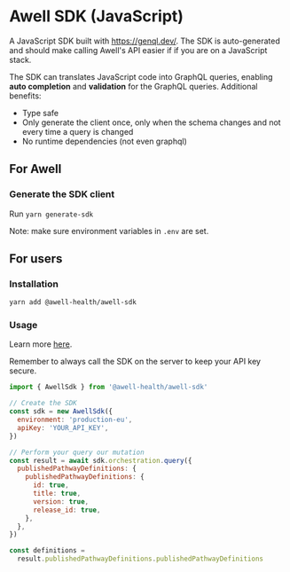 # Awell SDK (JavaScript)

A JavaScript SDK built with https://genql.dev/. The SDK is auto-generated and should make calling Awell's API easier if if you are on a JavaScript stack.

The SDK can translates JavaScript code into GraphQL queries, enabling **auto completion** and **validation** for the GraphQL queries. Additional benefits:

- Type safe
- Only generate the client once, only when the schema changes and not every time a query is changed
- No runtime dependencies (not even graphql)

## For Awell

### Generate the SDK client

Run `yarn generate-sdk`

Note: make sure environment variables in `.env` are set.

## For users

### Installation

```bash
yarn add @awell-health/awell-sdk
```

### Usage

Learn more [here](https://genql.dev/docs).

Remember to always call the SDK on the server to keep your API key secure.

```javascript
import { AwellSdk } from '@awell-health/awell-sdk'

// Create the SDK
const sdk = new AwellSdk({
  environment: 'production-eu',
  apiKey: 'YOUR_API_KEY',
})

// Perform your query our mutation
const result = await sdk.orchestration.query({
  publishedPathwayDefinitions: {
    publishedPathwayDefinitions: {
      id: true,
      title: true,
      version: true,
      release_id: true,
    },
  },
})

const definitions =
  result.publishedPathwayDefinitions.publishedPathwayDefinitions
```
